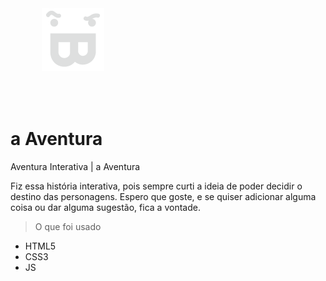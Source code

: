 <img src="https://github.com/baptixta/a-Aventura/blob/master/img/davi-baptista.png"
style="color: #000; transform: scale(0.5);">

# a Aventura
Aventura Interativa | a Aventura


Fiz essa história interativa, pois sempre curti a ideia de poder decidir o destino das personagens.
Espero que goste, e se quiser adicionar alguma coisa ou dar alguma sugestão, fica a vontade.

> O que foi usado
- HTML5
- CSS3
- JS
